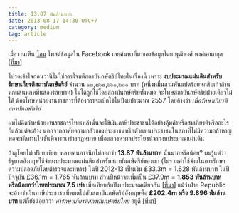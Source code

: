 ```yaml
---
title: 13.87 พันล้านบาท
date: 2013-08-17 14:30 UTC+7
category: medium
tag: article
---
```


เมื่อวานเห็น [โอม](https://www.facebook.com/thitipong.korsakul) โพสต์ข้อมูลใน Facebook เลยค้นหาที่มาของข้อมูลโดย พุฒิพงศ์ พงศ์เอนกกุล [[ที่มา](http://blogazine.in.th/blogs/phuttipong/post/4290)]

 โปรดเข้าใจก่อนว่านี่ไม่ใช่การโจมตีสถาบันกษัตริย์ไทยในเรื่องนี้ เพราะ **งบประมาณแผ่นดินสำหรับรักษาเกียรติสถาบันกษัตริย์** จำนวน ๑๓,๘๖๙,๖๖๐,๒๐๐ บาท (หนึ่งหมื่นสามพันแปดร้อยหกสิบเก้าล้านหกแสนหกหมื่นสองร้อยบาท) ไม่ได้ถูกใช้โดยสถาบันกษัตริย์ทั้งหมด จะโทษสถาบันกษัตริย์ฝ่ายเดียวไม่ได้ ต้องโทษหน่วยงานราชการที่ต้องการจะเบิกใช้ในปีงบประมาณ 2557 โดยอ้างว่า *เพื่อรักษาเกียรติสถาบันกษัตริย์* 
 
ผมไม่คิดว่าหน่วยงานราชการไทยเหล่านั้นจะใช้เงินภาษีประชาชนได้อย่างคุ้มค่าหรือสมเกียรติหรืออะไรก็แล้วแต่จะอ้าง นอกจากอาศัยความกลัวของประชาชนหรือตัวแทนประชาชนในสภาที่ไม่มีความกล้าหาญพอจะทัดทานในขั้นพิจารณาร่างกฎหมาย เพื่อแสวงหาผลประโยชน์จากงบประมาณแผ่นดิน

ถ้าดูโดยไม่เปรียบเทียบ หลายคนอาจนึกไม่ออกว่า  **13.87 พันล้านบาท** นั้นมากหรือน้อย? ผมรู้แค่ว่ารัฐบาลอังกฤษใช้จ่ายงบประมาณแผ่นดินสำหรับสถาบันกษัตริย์ของเขา (ไม่รวมค่าใช้จ่ายในการรักษาความปลอดภัยโดยตำรวจและทหาร) ในปี 2012-13 เป็นเงิน £33.3m = 1.628 พันล้านบาท ในปีปัจจุบัน £36.1m = 1.765 พันล้านบาท ส่วนปีหน้าจะเพิ่มเป็น £37.9m = **1.853 พันล้านบาท หรือน้อยกว่าไทยประมาณ 7.5 เท่า** เมื่อเทียบกับปีงบประมาณเดียวกัน 
[[ที่มา](http://www.bbc.co.uk/news/uk-23082296)] แม้ว่าฝ่าย Republic จะอ้างว่าเงินภาษีประชาชนที่หมดไปกับสถาบันกษัตริย์อังกฤษคือ **£202.4m หรือ 9.896 พันล้านบาท** แต่ก็ยังน้อยกว่า *ค่ารักษาเกียรติสถาบันกษัตริย์ไทย* อยู่ดี [[ที่มา](http://www.republic.org.uk/What%20we%20want/In%20depth/Royal%20finances/index.php)]

